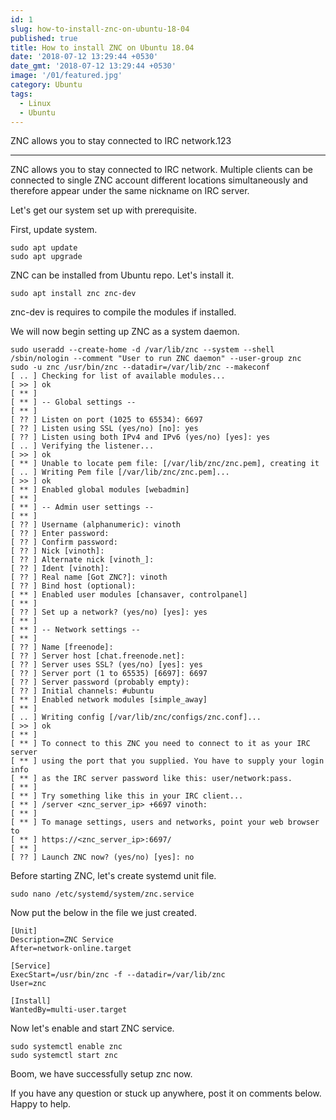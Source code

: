 ```yaml
---
id: 1
slug: how-to-install-znc-on-ubuntu-18-04
published: true
title: How to install ZNC on Ubuntu 18.04
date: '2018-07-12 13:29:44 +0530'
date_gmt: '2018-07-12 13:29:44 +0530'
image: '/01/featured.jpg'
category: Ubuntu
tags:
  - Linux
  - Ubuntu
---
```


ZNC allows you to stay connected to IRC network.123

---

ZNC allows you to stay connected to IRC network. Multiple clients can be connected to single ZNC account different locations simultaneously and therefore appear under the same nickname on IRC server.

Let's get our system set up with prerequisite.

First, update system.

```
sudo apt update
sudo apt upgrade
```

ZNC can be installed from Ubuntu repo. Let's install it.

`sudo apt install znc znc-dev`

znc-dev is requires to compile the modules if installed.

We will now begin setting up ZNC as a system daemon.

```
sudo useradd --create-home -d /var/lib/znc --system --shell /sbin/nologin --comment "User to run ZNC daemon" --user-group znc
sudo -u znc /usr/bin/znc --datadir=/var/lib/znc --makeconf
[ .. ] Checking for list of available modules...
[ >> ] ok
[ ** ]
[ ** ] -- Global settings --
[ ** ]
[ ?? ] Listen on port (1025 to 65534): 6697
[ ?? ] Listen using SSL (yes/no) [no]: yes
[ ?? ] Listen using both IPv4 and IPv6 (yes/no) [yes]: yes
[ .. ] Verifying the listener...
[ >> ] ok
[ ** ] Unable to locate pem file: [/var/lib/znc/znc.pem], creating it
[ .. ] Writing Pem file [/var/lib/znc/znc.pem]...
[ >> ] ok
[ ** ] Enabled global modules [webadmin]
[ ** ]
[ ** ] -- Admin user settings --
[ ** ]
[ ?? ] Username (alphanumeric): vinoth
[ ?? ] Enter password:
[ ?? ] Confirm password:
[ ?? ] Nick [vinoth]:
[ ?? ] Alternate nick [vinoth_]:
[ ?? ] Ident [vinoth]:
[ ?? ] Real name [Got ZNC?]: vinoth
[ ?? ] Bind host (optional):
[ ** ] Enabled user modules [chansaver, controlpanel]
[ ** ]
[ ?? ] Set up a network? (yes/no) [yes]: yes
[ ** ]
[ ** ] -- Network settings --
[ ** ]
[ ?? ] Name [freenode]:
[ ?? ] Server host [chat.freenode.net]:
[ ?? ] Server uses SSL? (yes/no) [yes]: yes
[ ?? ] Server port (1 to 65535) [6697]: 6697
[ ?? ] Server password (probably empty):
[ ?? ] Initial channels: #ubuntu
[ ** ] Enabled network modules [simple_away]
[ ** ]
[ .. ] Writing config [/var/lib/znc/configs/znc.conf]...
[ >> ] ok
[ ** ]
[ ** ] To connect to this ZNC you need to connect to it as your IRC server
[ ** ] using the port that you supplied. You have to supply your login info
[ ** ] as the IRC server password like this: user/network:pass.
[ ** ]
[ ** ] Try something like this in your IRC client...
[ ** ] /server <znc_server_ip> +6697 vinoth:
[ ** ]
[ ** ] To manage settings, users and networks, point your web browser to
[ ** ] https://<znc_server_ip>:6697/
[ ** ]
[ ?? ] Launch ZNC now? (yes/no) [yes]: no
```

Before starting ZNC, let's create systemd unit file.

`sudo nano /etc/systemd/system/znc.service`

Now put the below in the file we just created.

```
[Unit]
Description=ZNC Service
After=network-online.target

[Service]
ExecStart=/usr/bin/znc -f --datadir=/var/lib/znc
User=znc

[Install]
WantedBy=multi-user.target
```

Now let's enable and start ZNC service.

```
sudo systemctl enable znc
sudo systemctl start znc
```

Boom, we have successfully setup znc now.

If you have any question or stuck up anywhere, post it on comments below. Happy to help.
